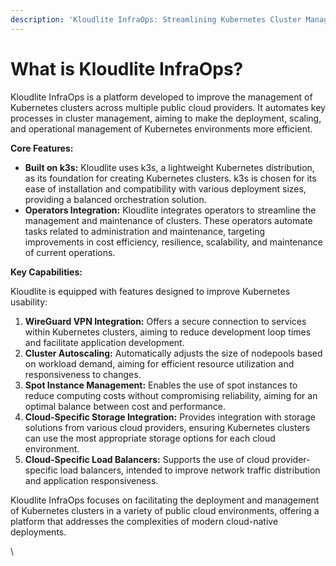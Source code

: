 ```yaml
---
description: 'Kloudlite InfraOps: Streamlining Kubernetes Cluster Management'
---
```


# What is Kloudlite InfraOps?

Kloudlite InfraOps is a platform developed to improve the management of Kubernetes clusters across multiple public cloud providers. It automates key processes in cluster management, aiming to make the deployment, scaling, and operational management of Kubernetes environments more efficient.

**Core Features:**

* **Built on k3s:** Kloudlite uses k3s, a lightweight Kubernetes distribution, as its foundation for creating Kubernetes clusters. k3s is chosen for its ease of installation and compatibility with various deployment sizes, providing a balanced orchestration solution.
* **Operators Integration:** Kloudlite integrates operators to streamline the management and maintenance of clusters. These operators automate tasks related to administration and maintenance, targeting improvements in cost efficiency, resilience, scalability, and maintenance of current operations.

**Key Capabilities:**

Kloudlite is equipped with features designed to improve Kubernetes usability:

1. **WireGuard VPN Integration:** Offers a secure connection to services within Kubernetes clusters, aiming to reduce development loop times and facilitate application development.
2. **Cluster Autoscaling:** Automatically adjusts the size of nodepools based on workload demand, aiming for efficient resource utilization and responsiveness to changes.
3. **Spot Instance Management:** Enables the use of spot instances to reduce computing costs without compromising reliability, aiming for an optimal balance between cost and performance.
4. **Cloud-Specific Storage Integration:** Provides integration with storage solutions from various cloud providers, ensuring Kubernetes clusters can use the most appropriate storage options for each cloud environment.
5. **Cloud-Specific Load Balancers:** Supports the use of cloud provider-specific load balancers, intended to improve network traffic distribution and application responsiveness.

Kloudlite InfraOps focuses on facilitating the deployment and management of Kubernetes clusters in a variety of public cloud environments, offering a platform that addresses the complexities of modern cloud-native deployments.

\
